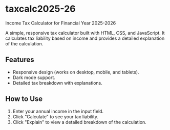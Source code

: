 # taxcalc2025-26
Income Tax Calculator for Financial Year 2025-2026

A simple, responsive tax calculator built with HTML, CSS, and JavaScript. It calculates tax liability based on income and provides a detailed explanation of the calculation.

## Features
- Responsive design (works on desktop, mobile, and tablets).
- Dark mode support.
- Detailed tax breakdown with explanations.

## How to Use
1. Enter your annual income in the input field.
2. Click "Calculate" to see your tax liability.
3. Click "Explain" to view a detailed breakdown of the calculation.
